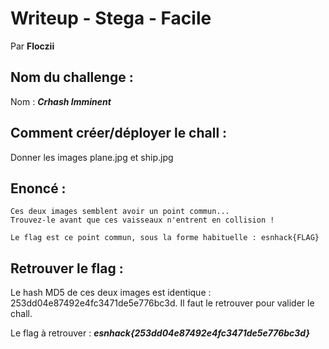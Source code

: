 # Writeup - Stega - Facile
Par __Floczii__

## Nom du challenge :

Nom : *__Crhash Imminent__*

## Comment créer/déployer le chall :

Donner les images plane.jpg et ship.jpg

## Enoncé : 

```
Ces deux images semblent avoir un point commun...
Trouvez-le avant que ces vaisseaux n'entrent en collision !

Le flag est ce point commun, sous la forme habituelle : esnhack{FLAG}
```

## Retrouver le flag :

Le hash MD5 de ces deux images est identique : 253dd04e87492e4fc3471de5e776bc3d.
Il faut le retrouver pour valider le chall.

Le flag à retrouver :
*__esnhack{253dd04e87492e4fc3471de5e776bc3d}__*